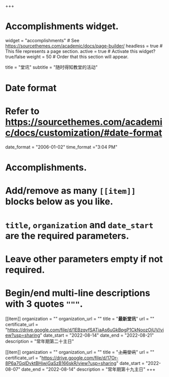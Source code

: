 +++
# Accomplishments widget.
widget = "accomplishments"  # See https://sourcethemes.com/academic/docs/page-builder/
headless = true  # This file represents a page section.
active = true  # Activate this widget? true/false
weight = 50  # Order that this section will appear.

title = "堂讯"
subtitle = "随时得知教堂的活动"

# Date format
#   Refer to https://sourcethemes.com/academic/docs/customization/#date-format
date_format = "2006-01-02"
time_format ="3:04 PM"

# Accomplishments.
#   Add/remove as many `[[item]]` blocks below as you like.
#   `title`, `organization` and `date_start` are the required parameters.
#   Leave other parameters empty if not required.
#   Begin/end multi-line descriptions with 3 quotes `"""`.

[[item]]
  organization = ""
  organization_url = ""
  title = "**最新堂讯**"
  url = ""
  certificate_url = "https://drive.google.com/file/d/1EBzqvfSATiaAs6uGkBpgP1CkNoozOjUV/view?usp=sharing"
  date_start = "2022-08-14"
  date_end = "2022-08-21"
  description = "常年期第二十主日"

[[item]]
  organization = ""
  organization_url = ""
  title = "~~上周堂讯~~"
  url = ""
  certificate_url = "https://drive.google.com/file/d/17Or-8P6a7GqIDvktBHjwjGaSzB166skR/view?usp=sharing"
  date_start = "2022-08-07"
  date_end = "2022-08-14"
  description = "常年期第十九主日"
+++
